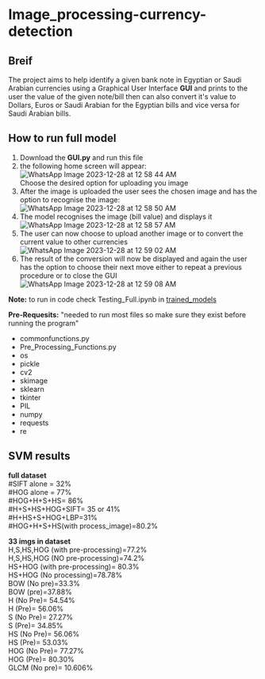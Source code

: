 # Image_processing-currency-detection
## Breif 
The project aims to help identify a given bank note in Egyptian or Saudi Arabian currencies  using a Graphical User Interface **GUI** and prints to the user the value of the given note/bill then can also convert it's value to Dollars, Euros or Saudi Arabian for the Egyptian bills and vice versa for Saudi Arabian bills.

## How to run full model
1. Download the **GUI.py** and run this file
2. the following home screen will appear:    
![WhatsApp Image 2023-12-28 at 12 58 44 AM](https://github.com/Karim3036/Image_processing-currency-detection/assets/98956384/813fd653-57aa-4f7f-b49b-1beaf7f06fc4)  
Choose the desired option for uploading you image
3. After the image is uploaded the user sees the chosen image and has the option to recognise the image:
   ![WhatsApp Image 2023-12-28 at 12 58 50 AM](https://github.com/Karim3036/Image_processing-currency-detection/assets/98956384/12ae63f4-8c7f-4501-a43c-f48597d50b0b)
4. The model recognises the image (bill value) and displays it  
![WhatsApp Image 2023-12-28 at 12 58 57 AM](https://github.com/Karim3036/Image_processing-currency-detection/assets/98956384/7f153192-b8c5-4e02-a7fa-07747625f305)
5. The user can now choose to upload another image or to convert the current value to other currencies  
![WhatsApp Image 2023-12-28 at 12 59 02 AM](https://github.com/Karim3036/Image_processing-currency-detection/assets/98956384/7639558e-4438-4123-b394-048035fd09e3)
6. The result of the conversion will now be displayed and again the user has the option to choose their next move either to repeat a previous procedure or to close the GUI   
![WhatsApp Image 2023-12-28 at 12 59 08 AM](https://github.com/Karim3036/Image_processing-currency-detection/assets/98956384/683b19ca-1612-425c-9987-db9799bb7989)  

**Note:** to run in code check Testing_Full.ipynb in [trained_models](https://github.com/Karim3036/Image_processing-currency-detection/blob/main/trained_models)

**Pre-Requesits:** "needed to run most files so make sure they exist before running the program"
* commonfunctions.py
* Pre_Processing_Functions.py
* os
* pickle
* cv2
* skimage
* sklearn
* tkinter
* PIL
* numpy
* requests
* re  



## SVM results 
**full dataset**     
#SIFT alone = 32%  
#HOG alone = 77%  
#HOG+H+S+HS= 86%  
#H+S+HS+HOG+SIFT= 35 or 41%  
#H+HS+S+HOG+LBP=31%  
#HOG+H+S+HS(with process_image)=80.2%  

**33 imgs in dataset**     
H,S,HS,HOG (with pre-processing)=77.2%  
H,S,HS,HOG (NO pre-processing)=74.2%  
HS+HOG (with pre-processing)= 80.3%  
HS+HOG (No processing)=78.78%  
BOW (No pre)=33.3%  
BOW (pre)=37.88%  
H (No Pre)= 54.54%  
H (Pre)= 56.06%  
S (No Pre)= 27.27%  
S (Pre)= 34.85%  
HS (No Pre)= 56.06%  
HS (Pre)= 53.03%  
HOG (No Pre)= 77.27%  
HOG (Pre)= 80.30%  
GLCM (No pre)= 10.606%  
